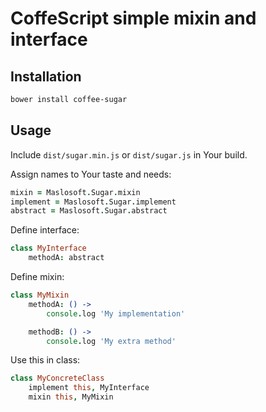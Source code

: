 # CoffeScript simple mixin and interface

## Installation

```bash
bower install coffee-sugar
```

## Usage

Include `dist/sugar.min.js` or `dist/sugar.js` in Your build.

Assign names to Your taste and needs:

```coffeescript
mixin = Maslosoft.Sugar.mixin
implement = Maslosoft.Sugar.implement
abstract = Maslosoft.Sugar.abstract
```

Define interface:

```coffeescript
class MyInterface
	methodA: abstract
```

Define mixin:

```coffeescript
class MyMixin
	methodA: () ->
		console.log 'My implementation'

	methodB: () ->
		console.log 'My extra method'
```

Use this in class:

```coffeescript
class MyConcreteClass
	implement this, MyInterface
	mixin this, MyMixin
```